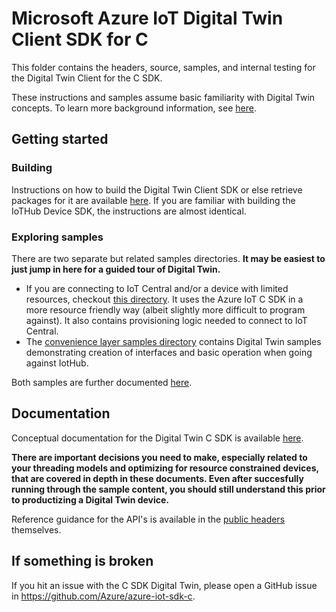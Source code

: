 # Microsoft Azure IoT Digital Twin Client SDK for C

This folder contains the headers, source, samples, and internal testing for the Digital Twin Client for the C SDK.

These instructions and samples assume basic familiarity with Digital Twin concepts.  To learn more background information, see [here](https://aka.ms/iotpnpdocs).

## Getting started
### Building
Instructions on how to build the Digital Twin Client SDK or else retrieve packages for it are available [here](./doc/building_sdk.md).  If you are familiar with building the IoTHub Device SDK, the instructions are almost identical.

### Exploring samples

There are two separate but related samples directories.  **It may be easiest to just jump in here for a guided tour of Digital Twin.**

* If you are connecting to IoT Central and/or a device with limited resources, checkout [this directory](./samples/digitaltwin_sample_ll_device).  It uses the Azure IoT C SDK in a more resource friendly way (albeit slightly more difficult to program against).  It also contains provisioning logic needed to connect to IoT Central.
* The [convenience layer samples directory](./samples/digitaltwin_sample_device) contains Digital Twin samples demonstrating creation of interfaces and basic operation when going against IotHub.

Both samples are further documented [here](./samples/readme.md).

## Documentation

Conceptual documentation for the Digital Twin C SDK is available [here](./doc/readme.md).  

**There are important decisions you need to make, especially related to your threading models and optimizing for resource constrained devices, that are covered in depth in these documents.  Even after succesfully running through the sample content, you should still understand this prior to productizing a Digital Twin device.**

Reference guidance for the API's is available in the [public headers](./inc) themselves.

## If something is broken

If you hit an issue with the C SDK Digital Twin, please open a GitHub issue in https://github.com/Azure/azure-iot-sdk-c.